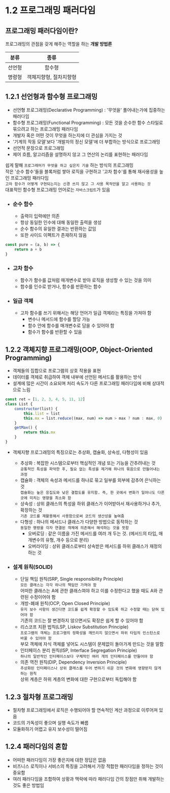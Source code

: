 # 1.2 프로그래밍 패러다임

## 프로그래밍 패러다임이란?
프로그래밍의 관점을 갖게 해주는 역할을 하는 **개발 방법론**  

| 분류 | 종류 |
|:---:|:---:|
|선언형|함수형|
|명령형|객체지향형, 절차지향형|

## 1.2.1 선언형과 함수형 프로그래밍
- 선언형 프로그래밍(Declarative Programming) : '무엇을' 풀어내는가에 집중하는 패러다임
- 함수형 프로그래밍(Functional Programming) : 모든 것을 순수한 함수 스타일로 묶으려고 하는 프로그래밍 패러다임
- 개발자 혹은 어떤 것이 무엇을 하는지에 더 관심을 가지는 것
- '기계의 작동 모델'보다 '개발자의 정신 모델'에 더 부합하는 방식으로 프로그래밍
- 선언적 문장으로 프로그래밍 
- 제어 흐름, 알고리즘을 설명하지 않고 그 연산의 논리를 표현하는 패러다임

쉽게 말해 `프로그래머가 무엇을 하고 싶은지 기술` 하는 방식의 프로그래밍  
작은 '순수 함수'들을 블록처럼 쌓아 로직을 구현하고 '고차 함수'를 통해 재사용성을 높인 프로그래밍 패러다임  
`고차 함수가 어떻게 구현되는지는 신경 쓰지 않고 그 사용 목적만을 알고 사용하는 것`  
대표적인 함수형 프로그래밍 언어로는 `자바스크립트`가 있음

- ### 순수 함수
  - 출력이 입력에만 의존
  - 항상 동일한 인수에 대해 동일한 출력을 생성
  - 순수 함수의 유일한 결과는 반환하는 값임
  - 또한 사이드 이펙트가 존재하지 않음
```js
const pure = (a, b) => {
    return a + b
}
```

- ### 고차 함수
  - 함수가 함수를 값처럼 매개변수로 받아 로직을 생성할 수 있는 것을 의미
  - 함수를 인수로 받거나, 함수를 반환하는 함수

- ### 일급 객체
  - 고차 함수를 쓰기 위해서는 해당 언어가 일급 객체라는 특징을 가져야 함
    - 변수나 메서드에 함수를 할당 가능
    - 함수 안에 함수를 매개변수로 담을 수 있어야 함
    - 함수가 함수를 반환할 수 있음

## 1.2.2 객체지향 프로그래밍(OOP, Object-Oriented Programming)
- 객체들의 집합으로 프로그램의 상호 작용을 표현
- 데이터를 객체로 취급하여 객체 내부에 선언된 메서드를 활용하는 방식
- 설계에 많은 시간이 소요되며 처리 속도가 다른 프로그래밍 패러다임에 비해 상대적으로 느림
```js
const ret = [1, 2, 3, 4, 5, 11, 12]
class List {
    constructor(list) {
        this.list = list
        this.mx = list.reduce((max, num) => num > max ? num : max, 0)
    }
    getMax() {
        return this.mx
    }
}
```
- 객체지향 프로그래밍의 특징으로는 추상화, 캡슐화, 상속성, 다형성이 있음
  - 추상화 : 복잡한 시스템으로부터 핵심적인 개념 또는 기능을 간추려내는 것  
    `공통적인 특성을 파악한 후, 필요 없는 특성을 제거해 하나의 묶음으로 만들어내는 과정`
  - 캡슐화 : 객체의 속성과 메서드를 하나로 묶고 일부를 외부에 감추어 은닉하는 것  
    `캡슐화는 높은 응집도와 낮은 결합도를 유지함. 즉, 한 곳에서 변화가 일어나도 다른곳에 미치는 영향을 최소화 함`
  - 상속성 : 상위 클래스의 특성을 하위 클래스가 이어받아서 재사용하거나 추가, 확장하는 것  
    `기존 코드를 재활용해서 사용함으로써 코드의 생산성을 높여줌`
  - 다형성 : 하나의 메서드나 클래스가 다양한 방법으로 동작하는 것  
    `동일한 명령을 각자 연결된 객체에 의존해서 해석하는 것을 뜻함`
    - 오버로딩 : 같은 이름을 가진 메서드를 여러 개 두는 것. (메서드의 타입, 매개변수의 유형, 개수 등으로 분리)
    - 오버라이딩 : 상위 클래스로부터 상속받은 메서드를 하위 클래스가 재정의하는 것

- ### 설계 원칙(SOLID)
  - 단일 책임 원칙(SRP, Single responsibility Principle)  
  `모든 클래스는 각각 하나의 책임만 가져야 함`  
  어떠한 클래스는 A에 관한 클래스여야 하고 이를 수정한다고 했을 때도 A와 관련된 수정이어야 함
  - 개방-폐쇄 원칙(OCP, Open Closed Principle)  
  `유지 보수 사항이 생긴다면 코드를 쉽게 확장할 수 있도록 하고 수정할 때는 닫혀 있어야 함`  
  기존의 코드는 잘 변경하지 않으면서도 확장은 쉽게 할 수 있어야 함
  - 리스코프 치환 법칙(LSP, Liskov Substitution Principle)  
  `프로그램의 객체는 프로그램의 정확성을 깨뜨리지 않으면서 하위 타입의 인스턴스로 바꿀 수 있어야 함`  
  부모 객체에 자식 객체를 넣어도 시스템이 문제없이 돌아가게 만드는 것을 말함
  - 인터페이스 분리 원칙(ISP, Interface Segregation Principle)  
  `하나의 일반적인 인터페이스보다 구체적인 여러 개의 인터페이스를 만들어야 함`
  - 의존 역전 원칙(DIP, Dependency Inversion Principle)  
  `추상화된 인터페이스나 상위 클래스를 두어 변하기 쉬운 것의 변화에 영향받지 않게 하는 원칙`  
  상위 계층은 하위 계층의 변화에 대한 구현으로부터 독립해야 함

## 1.2.3 절차형 프로그래밍
- 절차형 프로그래밍에서 로직은 수행되어야 할 연속적인 계산 과정으로 이루어져 있음
- 코드의 가독성이 좋으며 실행 속도가 빠름
- 모듈화하기 어렵고 유지 보수성이 떨어짐

## 1.2.4 패러다임의 혼합
- 어떠한 패러다임이 가장 좋은지에 대한 정답은 없음
- 비즈니스 로직이나 서비스의 특징을 고려해서 가장 적합한 패러다임을 정하는 것이 중요함
- 여러 패러다임을 조합하여 상황과 맥락에 따라 패러다임 간의 장점만 취해 개발하는 것도 좋은 방법임